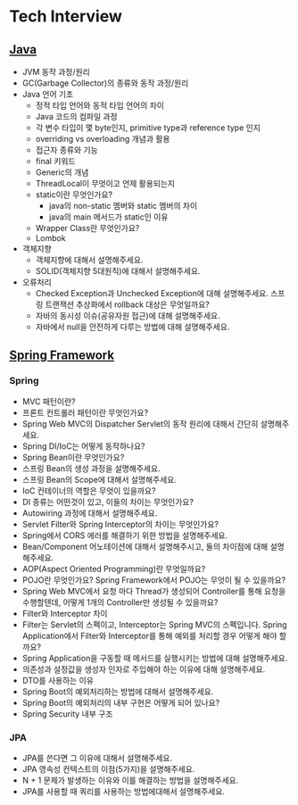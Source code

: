 # Tech Interview
## [Java](https://github.com/ComputerScienceStudy/tech-interview/blob/main/KHY/Content/Java.md)
- JVM 동작 과정/원리
- GC(Garbage Collector)의 종류와 동작 과정/원리
- Java 언어 기초
    - 정적 타입 언어와 동적 타입 언어의 차이
    - Java 코드의 컴파일 과정
    - 각 변수 타입이 몇 byte인지, primitive type과 reference type 인지
    - overriding vs overloading 개념과 활용
    - 접근자 종류와 기능
    - final 키워드
    - Generic의 개념
    - ThreadLocal이 무엇이고 언제 활용되는지
    - static이란 무엇인가요?
      - java의 non-static 멤버와 static 멤버의 차이 
      - java의 main 메서드가 static인 이유
    - Wrapper Class란 무엇인가요?
    - Lombok
- 객체지향
    - 객체지향에 대해서 설명해주세요. 
    - SOLID(객체지향 5대원칙)에 대해서 설명해주세요.
- 오류처리
    - Checked Exception과 Unchecked Exception에 대해 설명해주세요. 스프링 트랜잭션 추상화에서 rollback 대상은 무엇일까요?
    - 자바의 동시성 이슈(공유자원 접근)에 대해 설명해주세요. 
    - 자바에서 null을 안전하게 다루는 방법에 대해 설명해주세요.

## [Spring Framework](https://github.com/ComputerScienceStudy/tech-interview/blob/main/KHY/Content/Spring.md)
### Spring
- MVC 패턴이란?
- 프론트 컨트롤러 패턴이란 무엇인가요?
- Spring Web MVC의 Dispatcher Servlet의 동작 원리에 대해서 간단히 설명해주세요.
- Spring DI/IoC는 어떻게 동작하나요?
- Spring Bean이란 무엇인가요?
- 스프링 Bean의 생성 과정을 설명해주세요. 
- 스프링 Bean의 Scope에 대해서 설명해주세요. 
- IoC 컨테이너의 역할은 무엇이 있을까요? 
- DI 종류는 어떤것이 있고, 이들의 차이는 무엇인가요? 
- Autowiring 과정에 대해서 설명해주세요. 
- Servlet Filter와 Spring Interceptor의 차이는 무엇인가요? 
- Spring에서 CORS 에러를 해결하기 위한 방법을 설명해주세요. 
- Bean/Component 어노테이션에 대해서 설명해주시고, 둘의 차이점에 대해 설명해주세요.
- AOP(Aspect Oriented Programming)란 무엇일까요?
- POJO란 무엇인가요? Spring Framework에서 POJO는 무엇이 될 수 있을까요? 
- Spring Web MVC에서 요청 마다 Thread가 생성되어 Controller를 통해 요청을 수행할텐데, 어떻게 1개의 Controller만 생성될 수 있을까요? 
- Filter와 Interceptor 차이
- Filter는 Servlet의 스펙이고, Interceptor는 Spring MVC의 스펙입니다. Spring Application에서 Filter와 Interceptor를 통해 예외를 처리할 경우 어떻게 해야 할까요? 
- Spring Application을 구동할 때 메서드를 실행시키는 방법에 대해 설명해주세요.
- 의존성과 설정값을 생성자 인자로 주입해야 하는 이유에 대해 설명해주세요.
- DTO를 사용하는 이유
- Spring Boot의 예외처리하는 방법에 대해서 설명해주세요.
- Spring Boot의 예외처리의 내부 구현은 어떻게 되어 있나요?
- Spring Security 내부 구조

### JPA
- JPA를 쓴다면 그 이유에 대해서 설명해주세요.
- JPA 영속성 컨텍스트의 이점(5가지)을 설명해주세요.
- N + 1 문제가 발생하는 이유와 이를 해결하는 방법을 설명해주세요.
- JPA를 사용할 때 쿼리를 사용하는 방법에대해서 설명해주세요.
